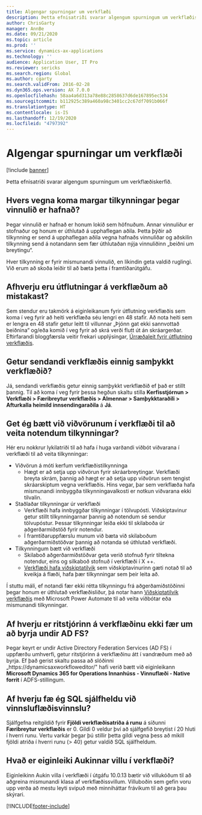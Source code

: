 ```yaml
---
title: Algengar spurningar um verkflæði
description: Þetta efnisatriði svarar algengum spurningum um verkflæðiskerfið.
author: ChrisGarty
manager: AnnBe
ms.date: 09/21/2020
ms.topic: article
ms.prod: ''
ms.service: dynamics-ax-applications
ms.technology: ''
audience: Application User, IT Pro
ms.reviewer: sericks
ms.search.region: Global
ms.author: cgarty
ms.search.validFrom: 2016-02-28
ms.dyn365.ops.version: AX 7.0.0
ms.openlocfilehash: 58aa4a6d313a78e88c2858637d6de167895ec534
ms.sourcegitcommit: b112925c389a460a98c3401cc2c67df7091b066f
ms.translationtype: HT
ms.contentlocale: is-IS
ms.lasthandoff: 12/19/2020
ms.locfileid: "4797392"
---
```

# <a name="workflow-faq"></a>Algengar spurningar um verkflæði

[!include [banner](../includes/banner.md)]

Þetta efnisatriði svarar algengum spurningum um verkflæðiskerfið.

## <a name="why-are-multiple-notifications-received-when-a-work-item-is-rejected"></a>Hvers vegna koma margar tilkynningar þegar vinnulið er hafnað?
Þegar vinnulið er hafnað er honum lokið sem höfnuðum. Annar vinnuliður er stofnaður og honum er úthlutað á upphaflegan aðila. Þetta þýðir að tilkynning er send á upphaflegan aðila vegna hafnaðs vinnuliðar og aðskilin tilkynning send á notandann sem fær úthlutaðan nýja vinnuliðinn „beiðni um breytingu“. 

Hver tilkynning er fyrir mismunandi vinnulið, en líkindin geta valdið ruglingi. Við erum að skoða leiðir til að bæta þetta í framtíðarútgáfu.

## <a name="why-are-my-workflow-exports-failing"></a>Afhverju eru útflutningar á verkflæðum að mistakast?
Sem stendur eru takmörk á eiginleikanum fyrir útflutning verkflæðis sem koma í veg fyrir að heiti verkflæða séu lengri en 48 stafir. Að nota heiti sem er lengra en 48 stafir getur leitt til villunnar „Þjónn gat ekki sannvottað beiðnina“ og/eða komið í veg fyrir að skrá verði flutt út án skráargerðar. Eftirfarandi bloggfærsla veitir frekari upplýsingar, [Úrræðaleit fyrir útflutning verkflæðis](https://community.dynamics.com/ax/b/elandaxdynamicsaxupgradesanddevelopment/archive/2019/04/10/workflow-export-troubleshooting).

## <a name="can-the-submitter-of-a-workflow-also-approve-the-workflow"></a>Getur sendandi verkflæðis einnig samþykkt verkflæðið?
Já, sendandi verkflæðis getur einnig samþykkt verkflæðið ef það er stillt þannig. Til að koma í veg fyrir þessa hegðun skaltu stilla **Kerfisstjórnun > Verkflæði > Færibreytur verkflæðis > Almennar > Samþykktaraðili > Afturkalla heimild innsendingaraðila** á **Já**.

## <a name="can-i-add-alerts-to-workflows-to-provide-notifications-to-users"></a>Get ég bætt við viðvörunum í verkflæði til að veita notendum tilkynningar?
Hér eru nokkrur lykilatriði til að hafa í huga varðandi viðbót viðvarana í verkflæði til að veita tilkynningar:
- Viðvörun á móti kerfum verkflæðistilkynninga
    - Hægt er að setja upp viðvörun fyrir skráarbreytingar. Verkflæði breyta skrám, þannig að hægt er að setja upp viðvörun sem tengist skráarskiptum vegna verkflæðis. Hins vegar, þar sem verkflæða hafa mismunandi innbyggða tilkynningavalkosti er notkun viðvarana ekki tilvalin.
- Staðlaðar tilkynningar úr verkflæði 
    - Verkflæði hafa innbyggðar tilkynningar í tölvupósti. Viðskiptavinur getur stillt tilkynningarnar þannig að notendum sé sendur tölvupóstur. Þessar tilkynningar leiða ekki til skilaboða úr aðgerðarmiðstöð fyrir notendur.
    - Í framtíðaruppfærslu munum við bæta við skilaboðum aðgerðarmiðstöðvar þannig að notanda sé úthlutað verkflæði. 
- Tilkynningum bætt við verkflæði
    - Skilaboð aðgerðarmiðstöðvar geta verið stofnuð fyrir tiltekna notendur, eins og silkaboð stofnuð í verkflæði í X ++.
    - [Verkflæði hafa viðskiptatilvik](https://docs.microsoft.com/dynamics365/unified-operations/dev-itpro/business-events/business-events-workflow) sem viðskiptavinurinn gæti notað til að kveikja á flæði, hafa þær tilkynningar sem þeir leita að.   

Í stuttu máli, ef notandi fær ekki rétta tilkynningu frá aðgerðamiðstöðinni þegar honum er úthlutað verkflæðisliður, þá notar hann [Viðskiptatilvik verkflæðis](https://docs.microsoft.com/dynamics365/unified-operations/dev-itpro/business-events/business-events-workflow) með Microsoft Power Automate til að veita viðbótar eða mismunandi tilkynningar.

## <a name="why-is-workflow-editor-not-able-to-start-under-ad-fs"></a>Af hverju er ritstjórinn á verkflæðinu ekki fær um að byrja undir AD FS?
Þegar keyrt er undir Active Directory Federation Services (AD FS) í uppfærðu umhverfi, getur ritstjórinn á verkflæðinu átt í vandræðum með að byrja. Ef það gerist skaltu passa að slóðinni „https://dynamicsaxworkfloweditor/" hafi verið bætt við eiginleikann **Microsoft Dynamics 365 for Operations Innanhúss - Vinnuflæði - Native forrit** í ADFS-stillingum.

## <a name="why-am-i-getting-sql-deadlocks-on-workflow-processing"></a>Af hverju fæ ég SQL sjálfheldu við vinnsluflæðisvinnslu? 
Sjálfgefna reitgildið fyrir **Fjöldi verkflæðisatriða á runu** á síðunni **Færibreytur verkflæðis** er 0. Gildi 0 veldur því að sjálfgefið breytist í 20 hluti í hverri runu. Vertu varkár þegar þú stillir þetta gildi vegna þess að mikill fjöldi atriða í hverri runu (> 40) getur valdið SQL sjálfheldum.

## <a name="what-is-the-workflow-enhanced-error-feature"></a>Hvað er eiginleiki Aukinnar villu í verkflæði?
Eiginleikinn Aukin villa í verkflæði í útgáfu 10.0.13 bætir við villukóðum til að aðgreina mismunandi klasa af verkflæðissvillum. Villuboðin sem gefin voru upp verða að mestu leyti svipuð með minniháttar frávikum til að gera þau skýrari.


[!INCLUDE[footer-include](../../../includes/footer-banner.md)]